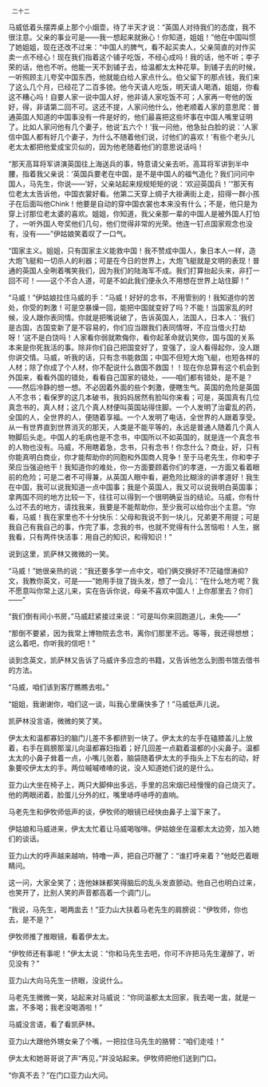      二十二 

   马威低着头摆弄桌上那个小烟壶，待了半天才说：“英国人对待我们的态度，我不很注意。父亲的事业可是——我一想起来就揪心！你知道，姐姐！”他在中国叫惯了她姐姐，现在还改不过来：“中国人的脾气，看不起买卖人，父亲简直的对作买卖一点不经心！现在我们指着这个铺子吃饭，不经心成吗！我的话，他不听；李子荣的话，他也不听。他能一天不到铺子去，给温都太太种花草。到铺子去的时候，一听照顾主儿夸奖中国东西，他就能白给人家点什么。伯父留下的那点钱，我们来了这么几个月，已经花了二百多镑。他今天请人吃饭，明天请人喝酒，姐姐，你看这不糟心吗！自要人家一说中国人好，他非请人家吃饭不可；人家再一夸他的饭好，得，非请第二回不可。这还不提，人家问他什么，他老顺着人家的意思爬：普通英国人知道的中国事没有一件是好的，他们最喜把这些坏事在中国人嘴里证明了。比如人家问他有几个妻子，他说‘五六个！’我一问他，他急扯白脸的说：‘人家信中国人都有好几个妻子，为什么不随着他们说，讨他们的喜欢！’有些个老头儿老太太都把他爱成宝贝似的，因为他老随着他们的意思说话吗！ 

   “那天高耳将军讲演英国往上海送兵的事，特意请父亲去听。高耳将军讲到半中腰，指着我父亲说：‘英国兵要老在中国，是不是中国人的福气造化？我们问问中国人，马先生，你说——’好，父亲站起来规规矩矩的说：‘欢迎英国兵！’“那天有位老太太告诉他，中国衣裳好看。他第二天穿上绸子大褂满街上走，招得一群小孩子在后面叫他Chink！他要是自动的穿中国衣裳也本来没有什么；不是，他只是为穿上讨那位老太婆的喜欢。姐姐，你知道，我父亲那一辈的中国人是被外国人打怕了，一听外国人夸奖他们几句，他们觉得非常的光荣。他连一钉点国家观念也没有，没有——”伊姑娘笑着叹了一口气。 

   “国家主义。姐姐，只有国家主义能救中国！我不赞成中国人，象日本人一样，造大炮飞艇和一切杀人的利器；可是在今日的世界上，大炮飞艇就是文明的表现！普通的英国人全咧着嘴笑我们，因为我们的陆海军不成。我们打算抬起头来，非打一回不可！——这个不合人道，可是不如此我们便永久不用想在世界上站住脚！” 

   “马威！”伊姑娘拉住马威的手：“马威！好好的念书，不用管别的！我知道你的苦处，你受的刺激！可是空暴燥一回，能把中国就变好了吗？不能！当国家乱的时候，没人跟你表同情。你就是把嘴说破了，告诉英国人，法国人，日本人：‘我们是古国，古国变新了是不容易的，你们应当跟我们表同情呀，不应当借火打劫呀！’这不是白饶吗！人家看你弱就欺侮你，看你起革命就讥笑你，国与国的关系本来是你死我活的事。除非你们自己把国变好了，变强了，没人看得起你，没人跟你讲交情。马威，听我的话，只有念书能救国；中国不但短大炮飞艇，也短各样的人材；除了你成了个人材，你不配说什么救国不救国！！现在你总算有这个机会到外国来，看看外国的错处，看看自己国家的错处，——咱们都有错处，是不是？——然后冷静的想一想。不必因着外面的些个刺激，便瞎生气。英国的危险是英国人不念书；看保罗的这几本破书，我妈妈居然有脸叫你来看；可是，英国真有几位真念书的，真人材；这几个真人材便叫英国站得住脚。一个人发明了治霍乱的药，全国的人，全世界的人，便随着享福。一个人发明了电话，全世界的人跟着享受。从一有世界直到世界消灭的那天，人类是不能平等的，永远是普通人随着几个真人物脚后头走。中国人的毛病也是不念书，中国所以不如英国的，就是连一个真念书的人物也没有。马威，不用瞎着急，念书，只有念书！你念什么？商业，好，只有你能真明白商业，你才能帮助你的同胞和外国商人竞争！至于马老先生，你和李子荣应当强迫他干！我知道你的难处，你一方面要顾着你们的孝道，一方面又看着眼前的危险；可是二者不可得兼，从英国人眼中看，避危险比糊涂的讲孝道好！我生在中国，我可以说我知道一点中国事；我是个英国人，我又可以说我明白英国事；拿两国不同的地方比较一下，往往可以得到一个很明确妥当的结论。马威，你有什么过不去的地方，请找我来，我要是不能帮助你，至少我可以给你出个主意。“你看，马威！我在家里也不十分快乐：父母和我说不到一块儿，兄弟更不用提；可是我自己有我自己的事，作完了事，念我的书，也就不党得有什么苦恼啦！人生，据我看，只有两件快活事：用自己的知识，和得知识！” 

   说到这里，凯萨林又微微的一笑。 

   “马威！”她很亲热的说：“我还要多学一点中文，咱们俩交换好不?茫磕憬涛抑?文，我教你英文，可是——”她用手拢了拢头发，想了一会儿：“在什么地方呢？我不愿意叫你常上这儿来，实在告诉你说，母亲不喜欢中国人！上你那里去？你们——” 

   “我们倒有间小书房，”马威赶紧接过来说：“可是叫你来回跑道儿，未免——” 

   “那倒不要紧，因为我常上博物院去念书，离你们那里不远。等等，我还得想想；这么着吧，你听我的信吧！” 

   谈到念英文，凯萨林又告诉了马威许多应念的书籍，又告诉他怎么到图书馆去借书的方法。 

   “马威，咱们该到客厅瞧瞧去啦。” 

   “姐姐，我谢谢你，咱们这一谈，叫我心里痛快多了！”马威低声儿说。 

   凯萨林没言语，微微的笑了笑。 

   伊太太和温都寡妇的脑门儿差不多都挤到一块了。伊太太的左手在磕膝盖儿上放着，右手在肩膀那溜儿向温都寡妇指着；好几回差一点戳着温都的小尖鼻子。温都太太的小鼻子耸着一点，小嘴儿张着，脑袋随着伊太太的手指头上下左右的动，好象要咬伊太太的手。两位嘁嘁喳喳的说，没人知道她们说的是什么。 

   亚力山大坐在椅子上，两只大脚伸出多远，手里的吕宋烟已经慢慢的自己烧灭了。他的两眼闭着，脸蛋儿分外的红，嘴里哧呼哧呼的直响。 

   马老先生和伊牧师低声的谈，伊牧师的眼镜已经快由鼻子上溜下来了。 

   伊姑娘和马威进来，伊太太忙着让马威喝咖啡。伊姑娘坐在温都太太边旁，加入她们的谈话。 

   亚力山大的呼声越来越响，特噜一声，把自己吓醒了：“谁打呼来着？”他眨巴着眼睛问。 

   这一问，大家全笑了；连他妹妹都笑得脑后的乱头发直颤动。他自己也明白过来，也笑开了，比别人笑的声音都高着一个调门儿。 

   “我说，马先生，喝两盅去！”亚力山大扶着马老先生的肩膀说：“伊牧师，你也去，是不是？” 

   伊牧师推了推眼镜，看着伊太太。 

   “伊牧师还有事呢！”伊太太说：“你和马先生去吧，你可不许把马先生灌醉了，听见没有？” 

   亚力山大向马先生一挤眼，没说什么。 

   马老先生微微一笑，站起来对马威说：“你同温都太太回家，我去喝一盅，就是一盅，不多喝；我老没喝酒啦！” 

   马威没言语，看了看凯萨林。 

   亚力山大跟他外甥女亲了个嘴，一把拉住马先生的胳臂：“咱们走哇！” 

   伊太太和她哥哥说了声“再见，”并没站起来。伊牧师把他们送到门口。 

   “你真不去？”在门口亚力山大问。 

